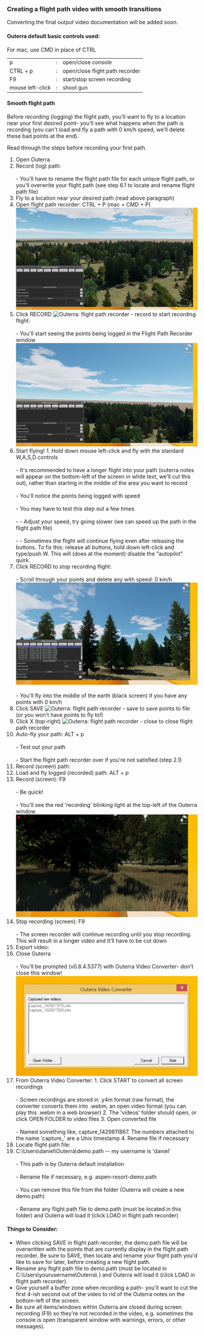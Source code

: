 ### Creating a flight path video with smooth transitions

Converting the final output video documentation will be added soon.

####   Outerra default basic controls used:

For mac, use CMD in place of CTRL

<table>
<tr>
<td>p</td>
<td>:</td>
<td>open/close console</td>
</tr>
<tr>
<td>CTRL + p</td>
<td>:</td>
<td>open/close flight path recorder</td>
</tr>
<td>F9</td>
<td>:</td>
<td>start/stop screen recording</td>
</tr>
<tr>
<td>mouse left-click</td>
<td>:</td>
<td>shoot gun</td>
</tr>
</table>

####   Smooth flight path

Before recording (logging) the flight path, you'll want to fly to a location near your first desired point- you'll see what happens when the path is recording (you can't load and fly a path with 0 km/h speed, we'll delete these bad points at the end).

Read through the steps before recording your first path.

1. Open Outerra
2. Record (log) path:<br><br> - You'll have to rename the flight path file for each unique flight path, or you'll overwrite your flight path (see step 6.1 to locate and rename flight path file)
  1. Fly to a location near your desired path (read above paragraph)
  2. Open flight path recorder: CTRL + P (mac = CMD + P)<br>
  ![Outerra: flight path recorder - open flight path recorder](images/flight-path-recorder/flight-path-recorder-1.png)
  3. Click RECORD ![Outerra: flight path recorder - record](images/flight-path-recorder/flight-path-recorder-record.png) to start recording flight:<br><br> - You'll start seeing the points being logged in the Flight Path Recorder window
  ![Outerra: flight path recorder - logging points](images/flight-path-recorder/flight-path-recorder-2.png)
  4. Start flying!
    1. Hold down mouse left-click and fly with the standard W,A,S,D controls<br><br> - It's recommended to have a longer flight into your path (outerra notes will appear on the bottom-left of the screen in white text, we'll cut this out), rather than starting in the middle of the area you want to record<br><br> - You'll notice the points being logged with speed<br><br> - You may have to test this step out a few times<br><br> - - Adjust your speed, try going slower (we can speed up the path in the flight path file)<br><br> - - Sometimes the flight will continue flying even after releasing the buttons. To fix this: release all buttons, hold down left-click and type/push W. This will (does at the moment) disable the "autopilot" quirk.
  5. Click RECORD to stop recording flight:<br><br> - Scroll through your points and delete any with speed: 0 km/h<br>![Outerra: flight path recorder - path points list](images/flight-path-recorder/flight-path-recorder-3.png)<br><br> - You'll fly into the middle of the earth (black screen) if you have any points with 0 km/h
  6. Click SAVE ![Outerra: flight path recorder - save](images/flight-path-recorder/flight-path-recorder-save.png) to save points to file (or you won't have points to fly to!)
  7. Click X (top-right) ![Outerra: flight path recorder - close](images/flight-path-recorder/flight-path-recorder-close.png) to close flight path recorder
3. Auto-fly your path: ALT + p<br><br>  - Test out your path<br><br> - Start the flight path recorder over if you're not satisfied (step 2.1)
4. Record (screen) path:
  1. Load and fly logged (recorded) path: ALT + p
  2. Record (screen): F9<br><br> - Be quick!<br><br> - You'll see the red 'recording' blinking light at the top-left of the Outerra window<br>
  ![Outerra: flight path recorder - fly path](images/flight-path-recorder/flight-path-recorder-4.png)
  3. Stop recording (screen): F9<br><br> - The screen recorder will continue recording until you stop recording. This will result in a longer video and it'll have to be cut down
5. Export video:
  1. Close Outerra<br><br> - You'll be prompted (v0.8.4.5377) with Outerra Video Converter- don't close this window!<br>
  ![Outerra: flight path recorder - convert videos](images/flight-path-recorder/flight-path-recorder-5.png)
  2. From Outerra Video Converter: 
    1. Click START to convert all screen recordings<br><br> - Screen recordings are stored in .y4m format (raw format), the converter converts them into .webm, an open video format (you can play this .webm in a web browser)
    2. The 'videos' folder should open, or click OPEN FOLDER to video files 
    3. Open converted file<br><br> - Named something like, capture&#95;1429811867. The numbers attached to the name 'capture&#95;' are a Unix timestamp
    4. Rename file if necessary
6. Locate flight path file:
  1. C:\Users\daniel\Outerra\demo.path -- my username is 'daniel'<br><br> - This path is by Outerra default installation<br><br> - Rename file if necessary, e.g. aspen-resort-demo.path<br><br> - You can remove this file from the folder (Outerra will create a new demo.path)<br><br> - Rename any flight path file to demo.path (must be located in this folder) and Outerra will load it (click LOAD in flight path recorder)

#### Things to Consider:

- When clicking SAVE in flight path recorder, the demo.path file will be overwritten with the points that are currently display in the flight path recorder. Be sure to SAVE, then locate and rename your flight path you'd like to save for later, before creating a new flight path.
- Rename any flight path file to demo.path (must be located in C:\Users\yourusername\Outerra\ ) and Outerra will load it (click LOAD in flight path recorder). 
- Give yourself a buffer zone when recording a path- you'll want to cut the first 4-ish second out of the video to rid of the Outerra notes on the bottom-left of the screen.
- Be sure all items/windows within Outerra are closed during screen recording (F9) so they're not recorded in the video, e.g. sometimes the console is open (transparent window with warnings, errors, or other messages).


